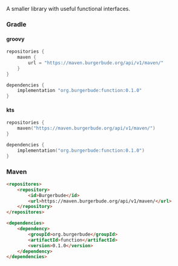 A smaller library with useful functional interfaces.

### Gradle

#### groovy
```groovy
repositories {
    maven {
        url = "https://maven.burgerbude.org/api/v1/maven/"
    }
}

dependencies {
    implementation "org.burgerbude:function:0.1.0"
}
```

#### kts
```kotlin
repositories {
    maven("https://maven.burgerbude.org/api/v1/maven/")
}

dependencies {
    implementation("org.burgerbude:function:0.1.0")
}
```

### Maven
```html
<repositores> 
    <repository>
        <id>Burgerbude</id>
        <url>https://maven.burgerbude.org/api/v1/maven/</url>
    </repository>
</repositores>

<dependencies>
    <dependency>
        <groupId>org.burgerbude</groupId>
        <artifactId>function</artifactId>
        <version>0.1.0</version>
    </dependency>
</dependencies>

```
